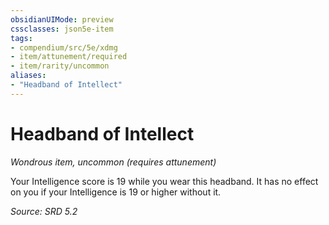 ```yaml
---
obsidianUIMode: preview
cssclasses: json5e-item
tags:
- compendium/src/5e/xdmg
- item/attunement/required
- item/rarity/uncommon
aliases: 
- "Headband of Intellect"
---
```

# Headband of Intellect
*Wondrous item, uncommon (requires attunement)*  


Your Intelligence score is 19 while you wear this headband. It has no effect on you if your Intelligence is 19 or higher without it.

*Source: SRD 5.2*
